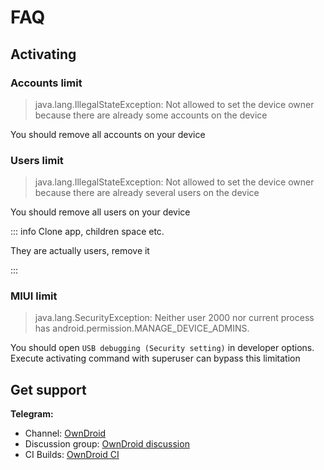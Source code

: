 # FAQ

## Activating

### Accounts limit

> java.lang.IllegalStateException: Not allowed to set the device owner because there are already some accounts on the device

You should remove all accounts on your device

### Users limit

> java.lang.IllegalStateException: Not allowed to set the device owner because there are already several users on the device

You should remove all users on your device

::: info Clone app, children space etc.

They are actually users, remove it

:::

### MIUI limit

> java.lang.SecurityException: Neither user 2000 nor current process has android.permission.MANAGE_DEVICE_ADMINS.

You should open `USB debugging (Security setting)` in developer options.
Execute activating command with superuser can bypass this limitation

## Get support

**Telegram:**
- Channel: [OwnDroid](https://t.me/owndroid_channel)
- Discussion group: [OwnDroid discussion](https://t.me/owndroid_discussion)
- CI Builds: [OwnDroid CI](https://t.me/owndroid_ci)
